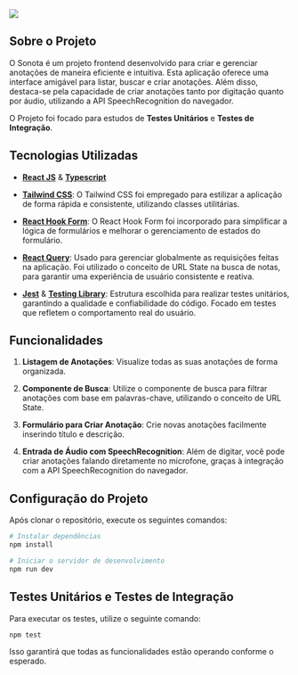 <img src="./src/assets/thumbnail.png">

## Sobre o Projeto

O Sonota é um projeto frontend desenvolvido para criar e gerenciar anotações de maneira eficiente e intuitiva. Esta aplicação oferece uma interface amigável para listar, buscar e criar anotações. Além disso, destaca-se pela capacidade de criar anotações tanto por digitação quanto por áudio, utilizando a API SpeechRecognition do navegador.

O Projeto foi focado para estudos de **Testes Unitários** e **Testes de Integração**.

## Tecnologias Utilizadas

- [**React JS**](https://pt-br.legacy.reactjs.org/) & [**Typescript**](https://www.typescriptlang.org/) 

- [**Tailwind CSS**](https://tailwindcss.com/): O Tailwind CSS foi empregado para estilizar a aplicação de forma rápida e consistente, utilizando classes utilitárias.

- [**React Hook Form**](https://react-hook-form.com/): O React Hook Form foi incorporado para simplificar a lógica de formulários e melhorar o gerenciamento de estados do formulário.
  
- [**React Query**](https://tanstack.com/query/v3/): Usado para gerenciar globalmente as requisições feitas na aplicação. Foi utilizado o conceito de URL State na busca de notas, para garantir uma experiência de usuário consistente e reativa.

- [**Jest**](https://jestjs.io/) & [**Testing Library**](https://testing-library.com/): Estrutura escolhida para realizar testes unitários, garantindo a qualidade e confiabilidade do código. Focado em testes que refletem o comportamento real do usuário.


## Funcionalidades

1. **Listagem de Anotações**: Visualize todas as suas anotações de forma organizada.

2. **Componente de Busca**: Utilize o componente de busca para filtrar anotações com base em palavras-chave, utilizando o conceito de URL State.

3. **Formulário para Criar Anotação**: Crie novas anotações facilmente inserindo título e descrição.

4. **Entrada de Áudio com SpeechRecognition**: Além de digitar, você pode criar anotações falando diretamente no microfone, graças à integração com a API SpeechRecognition do navegador.

## Configuração do Projeto

Após clonar o repositório, execute os seguintes comandos:

```bash
# Instalar dependências
npm install

# Iniciar o servidor de desenvolvimento
npm run dev
```

## Testes Unitários e Testes de Integração

Para executar os testes, utilize o seguinte comando:

```bash
npm test
```

Isso garantirá que todas as funcionalidades estão operando conforme o esperado.
